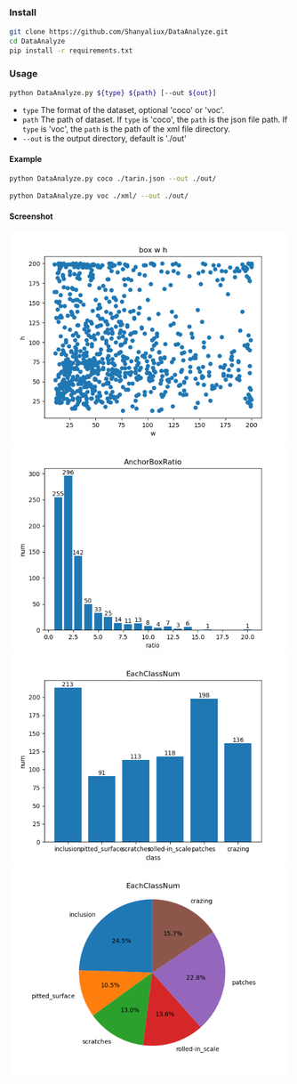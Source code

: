 ### Install

```bash
git clone https://github.com/Shanyaliux/DataAnalyze.git
cd DataAnalyze
pip install -r requirements.txt
```

### Usage

```bash
python DataAnalyze.py ${type} ${path} [--out ${out}]
```
- `type` The format of the dataset, optional 'coco' or 'voc'. 
- `path` The path of dataset.
If `type` is 'coco', the `path` is the json file path. 
If `type` is 'voc', the `path` is the path of the xml file directory.  
- `--out` is the output directory, default is './out'

#### Example
```bash
python DataAnalyze.py coco ./tarin.json --out ./out/
```

```bash
python DataAnalyze.py voc ./xml/ --out ./out/
```

#### Screenshot
![1](./sample/boxWH.png)
![2](./sample/AnchorBoxRatio.png)
![3](./sample/EachClassNum.png)
![4](./sample/EachClassNumPie.png)


